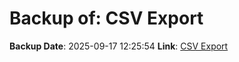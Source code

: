 # Backup of: CSV Export

**Backup Date**: 2025-09-17 12:25:54
**Link**: [CSV Export](https://przemienniki.eu/eksport-danych/csv/)
